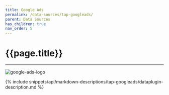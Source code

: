 ```yaml
---
title: Google Ads
permalink: /data-sources/tap-googleads/
parent: Data Sources
has_children: true
nav_order: 5
---
```


# {{page.title}}

---

![google-ads-logo]({{site.baseurl}}/assets/data_source_images/tap-googleads.svg)

{% include snippets/api/markdown-descriptions/tap-googleads/dataplugin-description.md %}
